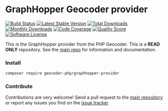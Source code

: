 # GraphHopper Geocoder provider
[![Build Status](https://travis-ci.org/geocoder-php/graphhopper-provider.svg?branch=master)](http://travis-ci.org/geocoder-php/graphhopper-provider)
[![Latest Stable Version](https://poser.pugx.org/geocoder-php/graphhopper-provider/v/stable)](https://packagist.org/packages/geocoder-php/graphhopper-provider)
[![Total Downloads](https://poser.pugx.org/geocoder-php/graphhopper-provider/downloads)](https://packagist.org/packages/geocoder-php/graphhopper-provider)
[![Monthly Downloads](https://poser.pugx.org/geocoder-php/graphhopper-provider/d/monthly.png)](https://packagist.org/packages/geocoder-php/graphhopper-provider)
[![Code Coverage](https://img.shields.io/scrutinizer/coverage/g/geocoder-php/graphhopper-provider.svg?style=flat-square)](https://scrutinizer-ci.com/g/geocoder-php/graphhopper-provider)
[![Quality Score](https://img.shields.io/scrutinizer/g/geocoder-php/graphhopper-provider.svg?style=flat-square)](https://scrutinizer-ci.com/g/geocoder-php/graphhopper-provider)
[![Software License](https://img.shields.io/badge/license-MIT-brightgreen.svg?style=flat-square)](LICENSE)

This is the GraphHopper provider from the PHP Geocoder. This is a **READ ONLY** repository. See the
[main repo](https://github.com/geocoder-php/Geocoder) for information and documentation. 

### Install

```bash
composer require geocoder-php/graphhopper-provider
```

### Contribute

Contributions are very welcome! Send a pull request to the [main repository](https://github.com/geocoder-php/Geocoder) or 
report any issues you find on the [issue tracker](https://github.com/geocoder-php/Geocoder/issues).
